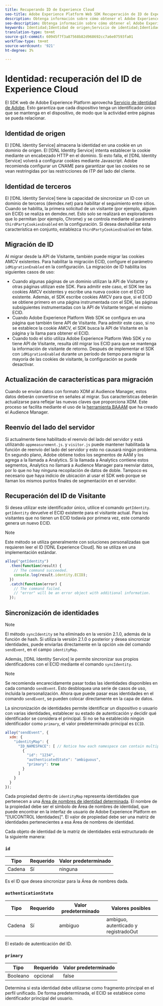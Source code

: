 ```yaml
---
title: Recuperando ID de Experience Cloud
seo-title: Adobe Experience Platform Web SDK Recuperación de ID de Experience Cloud
description: Obtenga información sobre cómo obtener el Adobe Experience Cloud Id.
seo-description: Obtenga información sobre cómo obtener el Adobe Experience Cloud Id.
keywords: Identidad;Identidad de origen;Servicio de identidad;Identidad de terceros;Migración de ID;ID de Visitante;identidad de terceros;tercerosCookiesEnabled;idMigrationEnabled;getIdentity;Identidad de sincronización;syncIdentity;sendEvent;identityMap;principal;ecid;Área de nombres de identidad;ID de Área de nombres;authenticationState;hashEnabled;
translation-type: tm+mt
source-git-commit: 60945f7f3a87568b82d968692cc7a6e07593fa01
workflow-type: tm+mt
source-wordcount: '921'
ht-degree: 3%

---
```



# Identidad: recuperación del ID de Experience Cloud

El SDK web de Adobe Experience Platform aprovecha [Servicio de identidad de Adobe](../../identity-service/ecid.md). Esto garantiza que cada dispositivo tenga un identificador único que se mantenga en el dispositivo, de modo que la actividad entre páginas se pueda relacionar.

## Identidad de origen

El [!DNL Identity Service] almacena la identidad en una cookie en un dominio de origen. El [!DNL Identity Service] intenta establecer la cookie mediante un encabezado HTTP en el dominio. Si esto falla, el [!DNL Identity Service] volverá a configurar cookies mediante Javascript. Adobe recomienda configurar un CNAME para garantizar que las cookies no se vean restringidas por las restricciones de ITP del lado del cliente.

## Identidad de terceros

El [!DNL Identity Service] tiene la capacidad de sincronizar un ID con un dominio de terceros (demdex.net) para habilitar el seguimiento entre sitios. Cuando se habilita, la primera solicitud de un visitante (por ejemplo, alguien sin ECID) se realiza en demdex.net. Esto solo se realizará en exploradores que lo permitan (por ejemplo, Chrome) y se controla mediante el parámetro `thirdPartyCookiesEnabled` en la configuración. Si desea deshabilitar esta característica en conjunto, establezca `thirdPartyCookiesEnabled` en false.

## Migración de ID

Al migrar desde la API de Visitante, también puede migrar las cookies AMCV existentes. Para habilitar la migración ECID, configure el parámetro `idMigrationEnabled` en la configuración. La migración de ID habilita los siguientes casos de uso:

* Cuando algunas páginas de un dominio utilizan la API de Visitante y otras páginas utilizan este SDK. Para admitir este caso, el SDK lee las cookies AMCV existentes y escribe una nueva cookie con el ECID existente. Además, el SDK escribe cookies AMCV para que, si el ECID se obtiene primero en una página instrumentada con el SDK, las páginas subsiguientes instrumentadas con la API de Visitante tengan el mismo ECID.
* Cuando Adobe Experience Platform Web SDK se configura en una página que también tiene API de Visitante. Para admitir este caso, si no se establece la cookie AMCV, el SDK busca la API de Visitante en la página y la llama para obtener el ECID.
* Cuando todo el sitio utiliza Adobe Experience Platform Web SDK y no tiene API de Visitante, resulta útil migrar los ECID para que se mantenga la información de visitante de retorno. Después de implementar el SDK con `idMigrationEnabled` durante un período de tiempo para migrar la mayoría de las cookies de visitante, la configuración se puede desactivar.

## Actualización de características para migración

Cuando se envían datos con formato XDM al Audience Manager, estos datos deberán convertirse en señales al migrar. Sus características deberán actualizarse para reflejar las nuevas claves que proporciona XDM. Este proceso se facilita mediante el uso de la [herramienta BAAAM](https://docs.adobe.com/content/help/en/audience-manager/user-guide/reference/bulk-management-tools/bulk-management-intro.html#getting-started-with-bulk-management) que ha creado el Audience Manager.

## Reenvío del lado del servidor

Si actualmente tiene habilitado el reenvío del lado del servidor y está utilizando `appmeasurement.js`. y `visitor.js` puede mantener habilitada la función de reenvío del lado del servidor y esto no causará ningún problema. En segundo plano, Adobe obtiene todos los segmentos de AAM y los agrega a la llamada a Analytics. Si la llamada a Analytics contiene estos segmentos, Analytics no llamará a Audience Manager para reenviar datos, por lo que no hay ninguna recopilación de datos de doble. Tampoco es necesario que haya indicio de ubicación al usar el SDK web porque se llaman los mismos puntos finales de segmentación en el servidor.

## Recuperación del ID de Visitante

Si desea utilizar este identificador único, utilice el comando `getIdentity`. `getIdentity` devuelve el ECID existente para el visitante actual. Para los visitantes que no tienen un ECID todavía por primera vez, este comando genera un nuevo ECID.

>[!NOTE]
>
>Este método se utiliza generalmente con soluciones personalizadas que requieren leer el ID [!DNL Experience Cloud]. No se utiliza en una implementación estándar.

```javascript
alloy("getIdentity")
  .then(function(result) {
    // The command succeeded.
    console.log(result.identity.ECID);
  })
  .catch(function(error) {
    // The command failed.
    // "error" will be an error object with additional information.
  });
```

## Sincronización de identidades

>[!NOTE]
>
>El método `syncIdentity` se ha eliminado en la versión 2.1.0, además de la función de hash. Si utiliza la versión 2.1.0 o posterior y desea sincronizar identidades, puede enviarlas directamente en la opción `xdm` del comando `sendEvent`, en el campo `identityMap`.

Además, [!DNL Identity Service] le permite sincronizar sus propios identificadores con el ECID mediante el comando `syncIdentity`.

>[!NOTE]
>
>Se recomienda encarecidamente pasar todas las identidades disponibles en cada comando `sendEvent`. Esto desbloquea una serie de casos de uso, incluida la personalización. Ahora que puede pasar esas identidades en el comando `sendEvent`, se pueden colocar directamente en la capa de datos.

La sincronización de identidades permite identificar un dispositivo o usuario con varias identidades, establecer su estado de autenticación y decidir qué identificador se considera el principal. Si no se ha establecido ningún identificador como `primary`, el valor predeterminado principal es `ECID`.

```javascript
alloy("sendEvent", {
  xdm: {
    "identityMap": {
      "ID_NAMESPACE": [ // Notice how each namespace can contain multiple identifiers.
        {
          "id": "1234",
          "authenticatedState": "ambiguous",
          "primary": true
        }
      ]
    }
  }
});
```

Cada propiedad dentro de `identityMap` representa identidades que pertenecen a una [Área de nombres de identidad determinada](../../identity-service/namespaces.md). El nombre de la propiedad debe ser el símbolo de Área de nombres de identidad, que puede encontrar en la interfaz de usuario de Adobe Experience Platform en &quot;[!UICONTROL Identidades]&quot;. El valor de propiedad debe ser una matriz de identidades pertenecientes a esa Área de nombres de identidad.

Cada objeto de identidad de la matriz de identidades está estructurado de la siguiente manera:

### `id`

| **Tipo** | **Requerido** | **Valor predeterminado** |
| -------- | ------------ | ----------------- |
| Cadena | Sí | ninguna |

Es el ID que desea sincronizar para la Área de nombres dada.

### `authenticationState`

| **Tipo** | **Requerido** | **Valor predeterminado** | **Valores posibles** |
| -------- | ------------ | ----------------- | ------------------------------------ |
| Cadena | Sí | ambiguo | ambiguo, autenticado y registradoOut |

El estado de autenticación del ID.

### `primary`

| **Tipo** | **Requerido** | **Valor predeterminado** |
| -------- | ------------ | ----------------- |
| Booleano | opcional | false |

Determina si esta identidad debe utilizarse como fragmento principal en el perfil unificado. De forma predeterminada, el ECID se establece como identificador principal del usuario.

